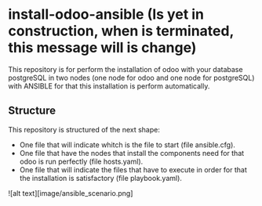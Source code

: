 # install-odoo-ansible (Is yet in construction, when is terminated, this message will is change)
This repository is for perform the installation of odoo with your database postgreSQL in two nodes (one node for odoo and one node for postgreSQL) with ANSIBLE for that this installation is perform automatically.


## Structure
This repository is structured of the next shape:
* One file that will indicate whitch is the file to start (file ansible.cfg).
* One file that have the nodes that install the components need for that odoo is run perfectly (file hosts.yaml).
* One file that will indicate the files that have to execute in order for that the installation is satisfactory (file playbook.yaml).

![alt text][image/ansible_scenario.png]